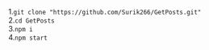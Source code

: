 1.`git clone "https://github.com/Surik266/GetPosts.git"`<br/>
2.`cd GetPosts`<br/>
3.`npm i`<br/>
4.`npm start`<br/>

